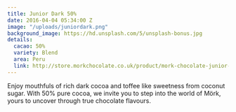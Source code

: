 ```yaml
---
title: Junior Dark 50%
date: 2016-04-04 05:34:00 Z
image: "/uploads/juniordark.png"
background_image: https://hd.unsplash.com/5/unsplash-bonus.jpg
details:
  cacao: 50%
  variety: Blend
  area: Peru
  link: http://store.morkchocolate.co.uk/product/mork-chocolate-junior-dark-250g
---
```


Enjoy mouthfuls of rich dark cocoa and toffee like sweetness from coconut sugar. With 50% pure cocoa, we invite you to step into the world of Mörk, yours to uncover through true chocolate flavours.
